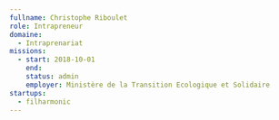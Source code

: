 ```yaml
---
fullname: Christophe Riboulet
role: Intrapreneur
domaine:
  - Intraprenariat
missions:
  - start: 2018-10-01
    end:
    status: admin
    employer: Ministère de la Transition Ecologique et Solidaire
startups:
  - filharmonic
---
```

